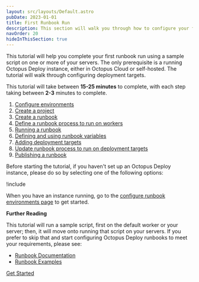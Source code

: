 ```yaml
---
layout: src/layouts/Default.astro
pubDate: 2023-01-01
title: First Runbook Run
description: This section will walk you through how to configure your first runbook run in Octopus Deploy.
navOrder: 20
hideInThisSection: true
---
```


This tutorial will help you complete your first runbook run using a sample script on one or more of your servers.  The only prerequisite is a running Octopus Deploy instance, either in Octopus Cloud or self-hosted.  The tutorial will walk through configuring deployment targets.

This tutorial will take between **15-25 minutes** to complete, with each step taking between **2-3** minutes to complete.  

1. [Configure environments](docs/getting-started/first-runbook-run/configure-runbook-environments.md)
1. [Create a project](docs/getting-started/first-runbook-run/create-runbook-projects.md)
1. [Create a runbook](docs/getting-started/first-runbook-run/create-a-runbook.md)
1. [Define a runbook process to run on workers](docs/getting-started/first-runbook-run/define-the-runbook-process.md)
1. [Running a runbook](/docs/getting-started/first-runbook-run/running-a-runbook.md)
1. [Defining and using runbook variables](/docs/getting-started/first-runbook-run/runbook-specific-variables.md)
1. [Adding deployment targets](/docs/getting-started/first-runbook-run/add-runbook-deployment-targets.md)
1. [Update runbook process to run on deployment targets](docs/getting-started/first-runbook-run/define-the-runbook-process-for-targets.md)
1. [Publishing a runbook](/docs/getting-started/first-runbook-run/publishing-a-runbook.md)

Before starting the tutorial, if you haven't set up an Octopus Deploy instance, please do so by selecting one of the following options:

!include <octopus-deploy-setup-options>

When you have an instance running, go to the [configure runbook environments page](docs/getting-started/first-runbook-run/configure-runbook-environments.md) to get started.

**Further Reading**

This tutorial will run a sample script, first on the default worker or your server; then, it will move onto running that script on your servers.  If you prefer to skip that and start configuring Octopus Deploy runbooks to meet your requirements, please see:

- [Runbook Documentation](/docs/runbooks/) 
- [Runbook Examples](/docs/runbooks/runbook-examples/)

<span><a class="btn btn-success" href="/docs/getting-started/first-runbook-run/configure-runbook-environments">Get Started</a></span>
